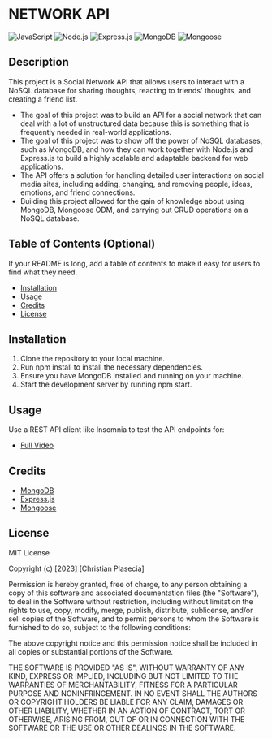 # NETWORK API
![JavaScript](https://img.shields.io/badge/JavaScript-ES6-yellow)
![Node.js](https://img.shields.io/badge/Node.js-14.15.1-green)
![Express.js](https://img.shields.io/badge/Express.js-4.17.1-blue)
![MongoDB](https://img.shields.io/badge/MongoDB-4.4.6-brightgreen)
![Mongoose](https://img.shields.io/badge/Mongoose-5.12.11-orange)

## Description

This project is a Social Network API that allows users to interact with a NoSQL database for sharing thoughts, reacting to friends' thoughts, and creating a friend list.

- The goal of this project was to build an API for a social network that can deal with a lot of unstructured data because this is something that is frequently needed in real-world applications.
- The goal of this project was to show off the power of NoSQL databases, such as MongoDB, and how they can work together with Node.js and Express.js to build a highly scalable and adaptable backend for web applications.
- The API offers a solution for handling detailed user interactions on social media sites, including adding, changing, and removing people, ideas, emotions, and friend connections.
- Building this project allowed for the gain of knowledge about using MongoDB, Mongoose ODM, and carrying out CRUD operations on a NoSQL database.

## Table of Contents (Optional)

If your README is long, add a table of contents to make it easy for users to find what they need.

- [Installation](#installation)
- [Usage](#usage)
- [Credits](#credits)
- [License](#license)

## Installation

1. Clone the repository to your local machine.
2. Run npm install to install the necessary dependencies.
3. Ensure you have MongoDB installed and running on your machine.
4. Start the development server by running npm start.

## Usage

Use a REST API client like Insomnia to test the API endpoints for:

- [Full Video](https://www.canva.com/design/DAFdUS9if7E/g7PkNnGRter_UeFvJS4tQw/watch?utm_content=DAFdUS9if7E&utm_campaign=designshare&utm_medium=link&utm_source=publishsharelink)

## Credits

- [MongoDB](https://www.mongodb.com/)
- [Express.js](https://expressjs.com/)
- [Mongoose](https://mongoosejs.com/)


## License

MIT License

Copyright (c) [2023] [Christian Plasecia]

Permission is hereby granted, free of charge, to any person obtaining a copy
of this software and associated documentation files (the "Software"), to deal
in the Software without restriction, including without limitation the rights
to use, copy, modify, merge, publish, distribute, sublicense, and/or sell
copies of the Software, and to permit persons to whom the Software is
furnished to do so, subject to the following conditions:

The above copyright notice and this permission notice shall be included in all
copies or substantial portions of the Software.

THE SOFTWARE IS PROVIDED "AS IS", WITHOUT WARRANTY OF ANY KIND, EXPRESS OR
IMPLIED, INCLUDING BUT NOT LIMITED TO THE WARRANTIES OF MERCHANTABILITY,
FITNESS FOR A PARTICULAR PURPOSE AND NONINFRINGEMENT. IN NO EVENT SHALL THE
AUTHORS OR COPYRIGHT HOLDERS BE LIABLE FOR ANY CLAIM, DAMAGES OR OTHER
LIABILITY, WHETHER IN AN ACTION OF CONTRACT, TORT OR OTHERWISE, ARISING FROM,
OUT OF OR IN CONNECTION WITH THE SOFTWARE OR THE USE OR OTHER DEALINGS IN THE
SOFTWARE.



